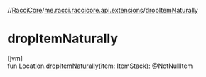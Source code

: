 //[RacciCore](../../index.md)/[me.racci.raccicore.api.extensions](index.md)/[dropItemNaturally](drop-item-naturally.md)

# dropItemNaturally

[jvm]\
fun Location.[dropItemNaturally](drop-item-naturally.md)(item: ItemStack): @NotNullItem
